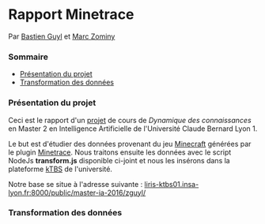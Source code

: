 # Rapport Minetrace
Par [Bastien Guyl](http://bastien.guyl.me) et [Marc Zominy](https://github.com/zominym)

### Sommaire
* [Présentation du projet](#markdown-header-présentation-du-projet)
* [Transformation des données](#markdown-header-transformation-des-données)

### Présentation du projet <a name="markdown-header-présentation-du-projet"></a>

Ceci est le rapport d'un [projet](http://liris.cnrs.fr/~pchampin/2016/m2ia-knodyn/project.html) de cours de *Dynamique des connaissances* en Master 2 en Intelligence Artificielle de l'Université Claude Bernard Lyon 1.

Le but est d'étudier des données provenant du jeu [Minecraft](http://minecraft.net) générées par le plugin [Minetrace](https://github.com/Lyon1-Asterix/Minetrace).
Nous traitons ensuite les données avec le script NodeJs **transform.js** disponible ci-joint et nous les insérons dans la plateforme [kTBS](https://liris-ktbs01.insa-lyon.fr:8000/public/) de l'université.

Notre base se situe à l'adresse suivante : [liris-ktbs01.insa-lyon.fr:8000/public/master-ia-2016/zguyl/](https://liris-ktbs01.insa-lyon.fr:8000/public/master-ia-2016/zguyl/)

### Transformation des données <a name="markdown-header-transformation-des-données"></a>



